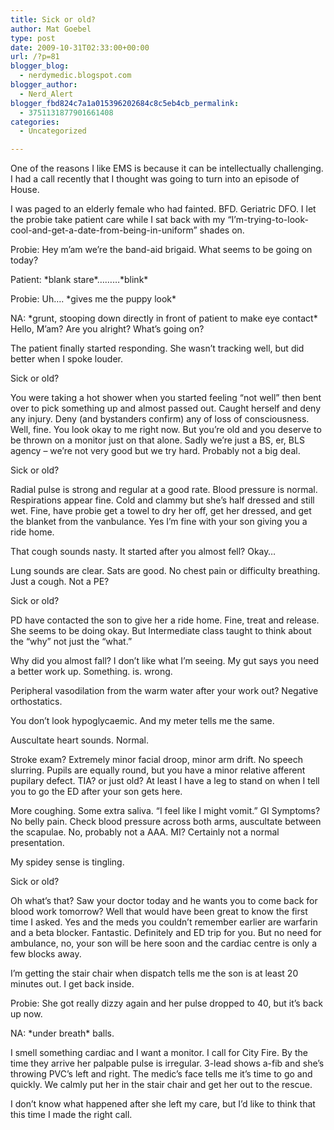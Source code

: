 ```yaml
---
title: Sick or old?
author: Mat Goebel
type: post
date: 2009-10-31T02:33:00+00:00
url: /?p=81
blogger_blog:
  - nerdymedic.blogspot.com
blogger_author:
  - Nerd_Alert
blogger_fbd824c7a1a015396202684c8c5eb4cb_permalink:
  - 3751131877901661408
categories:
  - Uncategorized

---
```

One of the reasons I like EMS is because it can be intellectually challenging. I had a call recently that I thought was going to turn into an episode of House.

I was paged to an elderly female who had fainted. BFD. Geriatric DFO. I let the probie take patient care while I sat back with my &#8220;I&#8217;m-trying-to-look-cool-and-get-a-date-from-being-in-uniform&#8221; shades on.

Probie: Hey m&#8217;am we&#8217;re the band-aid brigaid. What seems to be going on today?

Patient: \*blank stare\*&#8230;&#8230;&#8230;\*blink\*

Probie: Uh&#8230;. \*gives me the puppy look\*

NA: \*grunt, stooping down directly in front of patient to make eye contact\* Hello, M&#8217;am? Are you alright? What&#8217;s going on?

The patient finally started responding. She wasn&#8217;t tracking well, but did better when I spoke louder.

Sick or old?

You were taking a hot shower when you started feeling &#8220;not well&#8221; then bent over to pick something up and almost passed out. Caught herself and deny any injury. Deny (and bystanders confirm) any of loss of consciousness. Well, fine. You look okay to me right now. But you&#8217;re old and you deserve to be thrown on a monitor just on that alone. Sadly we&#8217;re just a BS, er, BLS agency &#8211; we&#8217;re not very good but we try hard. Probably not a big deal.

Sick or old?

Radial pulse is strong and regular at a good rate. Blood pressure is normal. Respirations appear fine. Cold and clammy but she&#8217;s half dressed and still wet. Fine, have probie get a towel to dry her off, get her dressed, and get the blanket from the vanbulance. Yes I&#8217;m fine with your son giving you a ride home.

That cough sounds nasty. It started after you almost fell? Okay&#8230;

Lung sounds are clear. Sats are good. No chest pain or difficulty breathing. Just a cough. Not a PE?

Sick or old?

PD have contacted the son to give her a ride home. Fine, treat and release. She seems to be doing okay. But Intermediate class taught to think about the &#8220;why&#8221; not just the &#8220;what.&#8221;

Why did you almost fall? I don&#8217;t like what I&#8217;m seeing. My gut says you need a better work up. Something. is. wrong.

Peripheral vasodilation from the warm water after your work out? Negative orthostatics.
  
You don&#8217;t look hypoglycaemic. And my meter tells me the same.
  
Auscultate heart sounds. Normal.
  
Stroke exam? Extremely minor facial droop, minor arm drift. No speech slurring. Pupils are equally round, but you have a minor relative afferent pupilary defect. TIA? or just old? At least I have a leg to stand on when I tell you to go the ED after your son gets here.

More coughing. Some extra saliva. &#8220;I feel like I might vomit.&#8221; GI Symptoms? No belly pain. Check blood pressure across both arms, auscultate between the scapulae. No, probably not a AAA. MI? Certainly not a normal presentation.

My spidey sense is tingling.

Sick or old?

Oh what&#8217;s that? Saw your doctor today and he wants you to come back for blood work tomorrow? Well that would have been great to know the first time I asked. Yes and the meds you couldn&#8217;t remember earlier are warfarin and a beta blocker. Fantastic. Definitely and ED trip for you. But no need for ambulance, no, your son will be here soon and the cardiac centre is only a few blocks away.

I&#8217;m getting the stair chair when dispatch tells me the son is at least 20 minutes out. I get back inside.

Probie: She got really dizzy again and her pulse dropped to 40, but it&#8217;s back up now.
  
NA: \*under breath\* balls.

I smell something cardiac and I want a monitor. I call for City Fire. By the time they arrive her palpable pulse is irregular. 3-lead shows a-fib and she&#8217;s throwing PVC&#8217;s left and right. The medic&#8217;s face tells me it&#8217;s time to go and quickly. We calmly put her in the stair chair and get her out to the rescue.

I don&#8217;t know what happened after she left my care, but I&#8217;d like to think that this time I made the right call.

<div class="blogger-post-footer">
  <img alt="" width="1" height="1" />
</div>